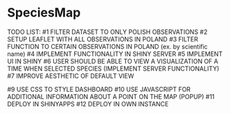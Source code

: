 # SpeciesMap

TODO LIST:
#1 FILTER DATASET TO ONLY POLISH OBSERVATIONS
#2 SETUP LEAFLET WITH ALL OBSERVATIONS IN POLAND
#3 FILTER FUNCTION TO CERTAIN OBSERVATIONS IN POLAND (ex. by scientific name)
#4 IMPLEMENT FUNCTIONALITY IN SHINY SERVER
#5 IMPLEMENT UI IN SHINY
#6 USER SHOULD BE ABLE TO VIEW A VISUALIZATION OF A TIME WHEN SELECTED SPECIES (IMPLEMENT SERVER FUNCTIONALITY)
#7 IMPROVE AESTHETIC OF DEFAULT VIEW

#9 USE CSS TO STYLE DASHBOARD
#10 USE JAVASCRIPT FOR ADDITIONAL INFORMATION ABOUT A POINT ON THE MAP (POPUP)
#11 DEPLOY IN SHINYAPPS
#12 DEPLOY IN OWN INSTANCE

